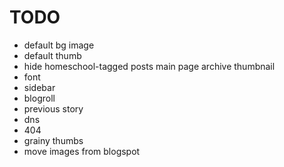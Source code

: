 TODO
==========
* default bg image
* default thumb
* hide homeschool-tagged posts
    main page
    archive
    thumbnail
* font
* sidebar
* blogroll
* previous story
* dns
* 404
* grainy thumbs
* move images from blogspot